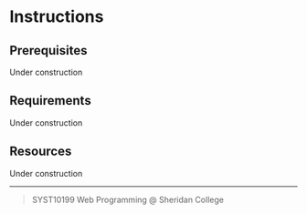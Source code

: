 # Instructions

## Prerequisites

Under construction

## Requirements

Under construction

## Resources

Under construction

---

> SYST10199 Web Programming @ Sheridan College
